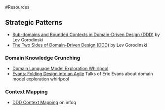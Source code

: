 #Resources

## Strategic Patterns

* [Sub-domains and Bounded Contexts in Domain-Driven Design (DDD)](http://gorodinski.com/blog/2013/04/29/sub-domains-and-bounded-contexts-in-domain-driven-design-ddd/) by Lev Gorodinski
* [The Two Sides of Domain-Driven Design (DDD)](http://gorodinski.com/blog/2013/03/11/the-two-sides-of-domain-driven-design/) by Lev Gorodinski

### Domain Knowledge Crunching
* [Domain Language Model Exploration Whirlpool](http://domainlanguage.com/ddd/whirlpool/Domain_Language_Model_Exploration_Whirlpool_v2010-06-19.pdf)
* [Evans: Folding Design into an Agile](http://dddcommunity.org/library/evans_2010/) Talks of Eric Evans about domain model exploration whirlpool

### Context Mapping
* [DDD Context Mapping](http://www.infoq.com/articles/ddd-contextmapping) on infoq